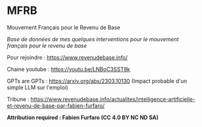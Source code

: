 # MFRB
Mouvement Français pour le Revenu de Base

*Base de données de mes quelques interventions pour le mouvement français pour le revenu de base*

Pour rejoindre : https://www.revenudebase.info/

Chaine youtube : https://youtu.be/LNBoC3SST8k

GPTs are GPTs : https://arxiv.org/abs/2303.10130 (Impact probable d'un simple LLM sur l'emploi)

Tribune : https://www.revenudebase.info/actualites/intelligence-artificielle-et-revenu-de-base-par-fabien-furfaro/

**Attribution required : Fabien Furfaro (CC 4.0 BY NC ND SA)**
